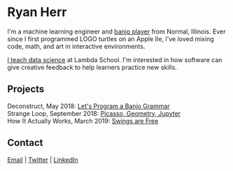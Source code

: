 # Ryan Herr

I'm a machine learning engineer and [banjo player](https://www.youtube.com/playlist?list=PLAwif0tmlJfUaGjOkqTl5RNJQLJH3798I) from Normal, Illinois. Ever since I first programmed LOGO turtles on an Apple IIe, I've loved mixing code, math, and art in interactive environments.

[I teach data science](https://youtu.be/ITypFgnIiRQ) at Lambda School. I'm interested in how software can give creative feedback to help learners practice new skills.

## Projects
Deconstruct, May 2018: [Let's Program a Banjo Grammar](https://rrherr.github.io/banjo-grammar/)  
Strange Loop, September 2018: [Picasso, Geometry, Jupyter](https://rrherr.github.io/picasso/)  
How It Actually Works, March 2019: [Swings are Free](https://www.howitactuallyworks.com/archives/swings_are_free.html)  

## Contact
[Email](mailto:rrherr@gmail.com) \| [Twitter](https://twitter.com/rrherr) \| [LinkedIn](https://www.linkedin.com/in/ryan-herr-b5a8a77/)  
